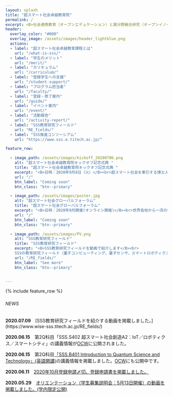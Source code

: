 ```yaml
---
layout: splash
title: "超スマート社会卓越教育院"
permalink: /
excerpt: <B>社会連携教育（オープンエデュケーション）と異分野融合研究（オープンイノベーション）の融合によって、<br>来たる超スマート社会を牽引する人材を育成します</B>
header:
  overlay_color: "#000"
  overlay_image: /assets/images/header_lightblue.png
  actions:
  - label: "超スマート社会卓越教育課程とは"
    url: "/what-is-sss/"
  - label: "学生のメリット"
    url: "/merit/"
  - label: "カリキュラム"
    url: "/curriculum/"
  - label: "登録学生への支援​"
    url: "/student-support/"
  - label: "プログラム担当者​"
    url: "/faculty/"
  - label: "登録・修了案内"
    url: "/guide/"
  - label: "イベント案内"
    url: "/event/"
  - label: "活動報告"
    url: "/activity-report/"
  - label: "SSS教育研究フィールド"
    url: "RE_fields/"
  - label: "SSS推進コンソーシアム"
    url: "https://www.sss.e.titech.ac.jp/"

feature_row:

  - image_path: /assets/images/kickoff_20200706.png
    alt: "超スマート社会卓越教育院キックオフ記念式典 "
    title: "超スマート社会卓越教育院キックオフ記念式典 "
    excerpt: "<B>日時：2020年9月8日（火）</B><br>超スマート社会を牽引する博士人材を育成する超スマート社会卓越教育院の発足を記念して、キックオフ記念式典を開催いたします。"
    url: "/"
    btn_label: "Coming soon"
    btn_class: "btn--primary"

  - image_path: /assets/images/poster.jpg
    alt: "超スマート社会グローバルフォーラム"
    title: "超スマート社会グローバルフォーラム"
    excerpt: "<B>日時：2020年9月開催(オンライン開催)</B><br>世界各地から一流の研究者を招聘し、超スマート社会に向けたシンポジウムを開催いたします。"
    url: "/"
    btn_label: "Coming soon"
    btn_class: "btn--primary"

  - image_path: /assets/images/PV.png
    alt: "SSS教育研究フィールド"
    title: "SSS教育研究フィールド"
    excerpt: "<B>SSS教育研究フィールドを動画で紹介します</B><br>
    SSSの教育研究フィールド（量子コンピューティング、量子センサ、スマートロボティクス（スカイ、アクア、ランド、マニュファクチャリング）、スマートモビリティ）を動画でご覧いただけます。<br>"
    url: "/RE_fields/"
    btn_label: "See more"
    btn_class: "btn--primary"


---
```


{% include feature_row %}

<h6>NEWS　</h6>
<B>2020.07.09</B>　[SSS教育研究フィールドを紹介する動画を掲載しました。](https://www.wise-sss.titech.ac.jp/RE_fields/)

<B>2020.06.15</B>　第2Q科目「SSS.S402 超スマート社会創造A2：IoT／ロボティクス／スマートシティ」の講義情報が[OCW](http://www.ocw.titech.ac.jp/index.php?module=General&action=T0300&GakubuCD=00&GakkaCD=400051&KeiCD=0&course=51&KamokuCD=400051&KougiCD=202028550&Nendo=2020&vid=03)に公開されました。<br>

<B>2020.06.15</B>　第2Q科目[「SSS.B401 Introduction to Quantum Science and Technology」(英語開講)](/doc/SSS_B401_IntroductionToQuantumScienceAndTechnology.pdf)の講義情報を掲載しました。[OCW](http://www.ocw.titech.ac.jp/index.php?module=General&action=T0300&GakubuCD=00&GakkaCD=400051&KeiCD=0&course=51&KamokuCD=400051&KougiCD=202028553&Nendo=2020&vid=03)にも公開中です。<br>

<B>2020.06.11</B>　[2020年10月登録申請〆切、登録申請書を掲載しました。](https://www.wise-sss.titech.ac.jp/guide/)

<B>2020.05.29</B>　[オリエンテーション（学生募集説明会：5月13日開催）の動画を掲載しました。(学内限定公開)](https://www.wise-sss.titech.ac.jp/3rd-orientation/)
